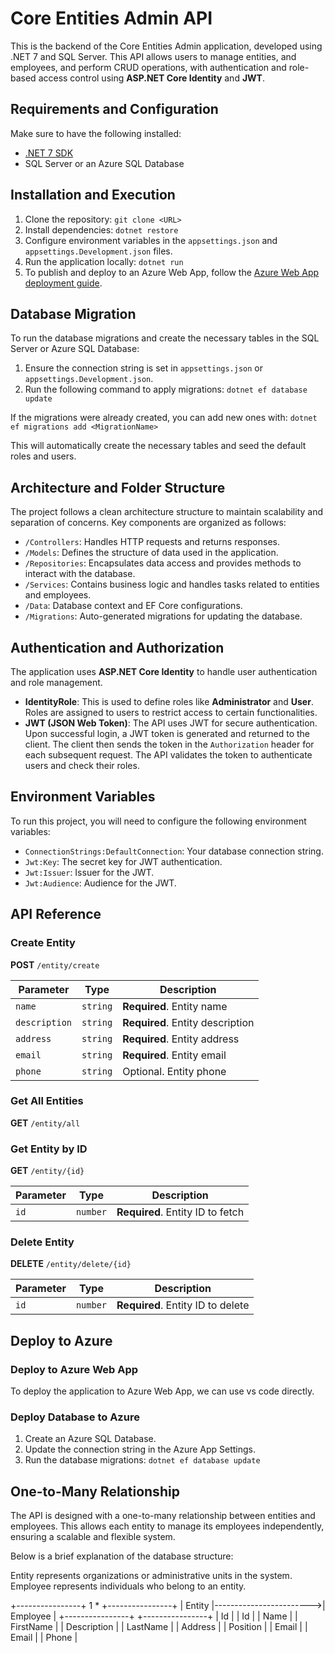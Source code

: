 # Core Entities Admin API

This is the backend of the Core Entities Admin application, developed using .NET 7 and SQL Server. This API allows users to manage entities, and employees, and perform CRUD operations, with authentication and role-based access control using **ASP.NET Core Identity** and **JWT**.

## Requirements and Configuration

Make sure to have the following installed:
- [.NET 7 SDK](https://dotnet.microsoft.com/en-us/download/dotnet/7.0)
- SQL Server or an Azure SQL Database

## Installation and Execution

1. Clone the repository: `git clone <URL>`
2. Install dependencies: `dotnet restore`
3. Configure environment variables in the `appsettings.json` and `appsettings.Development.json` files.
4. Run the application locally: `dotnet run`
5. To publish and deploy to an Azure Web App, follow the [Azure Web App deployment guide](https://learn.microsoft.com/en-us/azure/app-service/quickstart-dotnetcore).

## Database Migration

To run the database migrations and create the necessary tables in the SQL Server or Azure SQL Database:

1. Ensure the connection string is set in `appsettings.json` or `appsettings.Development.json`.
2. Run the following command to apply migrations: `dotnet ef database update`

If the migrations were already created, you can add new ones with: `dotnet ef migrations add <MigrationName>`

This will automatically create the necessary tables and seed the default roles and users.

## Architecture and Folder Structure

The project follows a clean architecture structure to maintain scalability and separation of concerns. Key components are organized as follows:

- `/Controllers`: Handles HTTP requests and returns responses.
- `/Models`: Defines the structure of data used in the application.
- `/Repositories`: Encapsulates data access and provides methods to interact with the database.
- `/Services`: Contains business logic and handles tasks related to entities and employees.
- `/Data`: Database context and EF Core configurations.
- `/Migrations`: Auto-generated migrations for updating the database.

## Authentication and Authorization

The application uses **ASP.NET Core Identity** to handle user authentication and role management. 

- **IdentityRole**: This is used to define roles like **Administrator** and **User**. Roles are assigned to users to restrict access to certain functionalities.
- **JWT (JSON Web Token)**: The API uses JWT for secure authentication. Upon successful login, a JWT token is generated and returned to the client. The client then sends the token in the `Authorization` header for each subsequent request. The API validates the token to authenticate users and check their roles.

## Environment Variables

To run this project, you will need to configure the following environment variables:

- `ConnectionStrings:DefaultConnection`: Your database connection string.
- `Jwt:Key`: The secret key for JWT authentication.
- `Jwt:Issuer`: Issuer for the JWT.
- `Jwt:Audience`: Audience for the JWT.

## API Reference

### Create Entity

**POST** `/entity/create`

| Parameter    | Type     | Description                  |
| ------------ | -------- | ---------------------------- |
| `name`       | `string` | **Required**. Entity name     |
| `description`| `string` | **Required**. Entity description |
| `address`    | `string` | **Required**. Entity address  |
| `email`      | `string` | **Required**. Entity email    |
| `phone`      | `string` | Optional. Entity phone        |

### Get All Entities

**GET** `/entity/all`

### Get Entity by ID

**GET** `/entity/{id}`

| Parameter | Type     | Description                       |
| --------- | -------- | --------------------------------- |
| `id`      | `number` | **Required**. Entity ID to fetch  |

### Delete Entity

**DELETE** `/entity/delete/{id}`

| Parameter | Type     | Description                       |
| --------- | -------- | --------------------------------- |
| `id`      | `number` | **Required**. Entity ID to delete |

## Deploy to Azure

### Deploy to Azure Web App

To deploy the application to Azure Web App, we can use vs code directly.

### Deploy Database to Azure

1. Create an Azure SQL Database.
2. Update the connection string in the Azure App Settings.
3. Run the database migrations: `dotnet ef database update`

## One-to-Many Relationship

The API is designed with a one-to-many relationship between entities and employees. This allows each entity to manage its employees independently, ensuring a scalable and flexible system. 

Below is a brief explanation of the database structure:

Entity represents organizations or administrative units in the system.
Employee represents individuals who belong to an entity.


+----------------+         1      *        +----------------+
|     Entity     |------------------------>|    Employee    |
+----------------+                         +----------------+
| Id             |                         | Id             |
| Name           |                         | FirstName      |
| Description    |                         | LastName       |
| Address        |                         | Position       |
| Email          |                         | Email          |
| Phone          |

